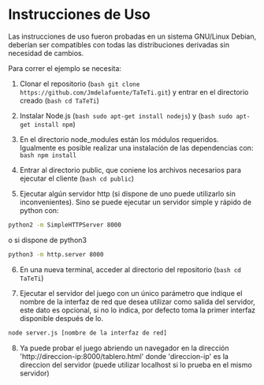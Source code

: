 # Instrucciones de Uso

Las instrucciones de uso fueron probadas en un sistema GNU/Linux Debian,
deberían ser compatibles con todas las distribuciones derivadas sin necesidad de cambios.

Para correr el ejemplo se necesita:

1. Clonar el repositorio (```bash git clone https://github.com/Jmdelafuente/TaTeTi.git```) y entrar en el directorio creado (```bash cd TaTeTi```)

2. Instalar Node.js (```bash sudo apt-get install nodejs```) y (```bash sudo apt-get install npm```)

3. En el directorio node_modules están los módulos requeridos. Igualmente es posible realizar una instalación de las dependencias con:
   ```bash npm install```

4. Entrar al directorio public, que coniene los archivos necesarios para ejecutar el cliente (```bash cd public```)

5. Ejecutar algún servidor http (si dispone de uno puede utilizarlo sin inconvenientes). Sino se puede ejecutar un servidor simple y rápido de python con:

```bash
python2 -m SimpleHTTPServer 8000
```

o si dispone de python3

```bash
python3 -m http.server 8000
```

6. En una nueva terminal, acceder al directorio del repositorio (```bash cd TaTeTi```)

7. Ejecutar el servidor del juego con un único parámetro que indique el nombre de la interfaz de red que desea utilizar como salida del servidor, este dato es opcional, si no lo indica, por defecto toma la primer interfaz disponible después de lo.

```bash
node server.js [nombre de la interfaz de red]
```

8. Ya puede probar el juego abriendo un navegador en la dirección 'http://direccion-ip:8000/tablero.html' donde 'direccion-ip' es la direccion del servidor (puede utilizar localhost si lo prueba en el mismo servidor)

